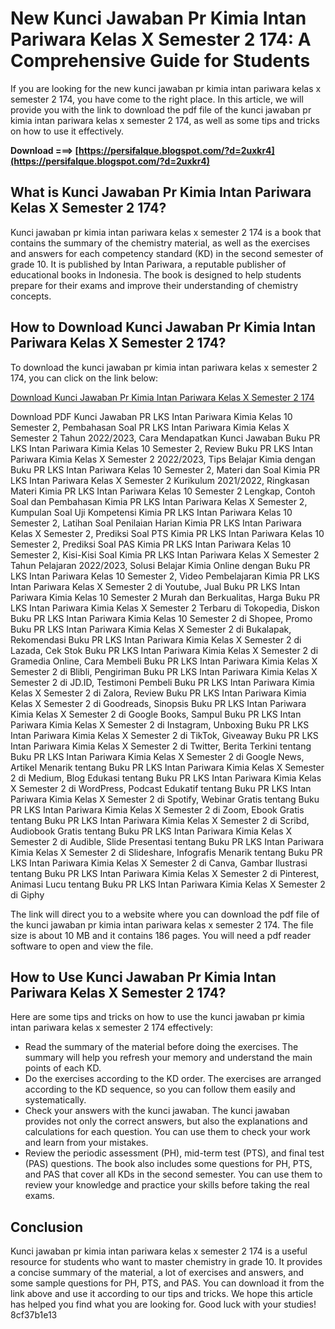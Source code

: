 
 
# New Kunci Jawaban Pr Kimia Intan Pariwara Kelas X Semester 2 174: A Comprehensive Guide for Students
 
If you are looking for the new kunci jawaban pr kimia intan pariwara kelas x semester 2 174, you have come to the right place. In this article, we will provide you with the link to download the pdf file of the kunci jawaban pr kimia intan pariwara kelas x semester 2 174, as well as some tips and tricks on how to use it effectively.
 
**Download ===> [https://persifalque.blogspot.com/?d=2uxkr4](https://persifalque.blogspot.com/?d=2uxkr4)**


 
## What is Kunci Jawaban Pr Kimia Intan Pariwara Kelas X Semester 2 174?
 
Kunci jawaban pr kimia intan pariwara kelas x semester 2 174 is a book that contains the summary of the chemistry material, as well as the exercises and answers for each competency standard (KD) in the second semester of grade 10. It is published by Intan Pariwara, a reputable publisher of educational books in Indonesia. The book is designed to help students prepare for their exams and improve their understanding of chemistry concepts.
 
## How to Download Kunci Jawaban Pr Kimia Intan Pariwara Kelas X Semester 2 174?
 
To download the kunci jawaban pr kimia intan pariwara kelas x semester 2 174, you can click on the link below:
 
[Download Kunci Jawaban Pr Kimia Intan Pariwara Kelas X Semester 2 174](https://urloso.com/2jvvkv)
 
Download PDF Kunci Jawaban PR LKS Intan Pariwara Kimia Kelas 10 Semester 2,  Pembahasan Soal PR LKS Intan Pariwara Kimia Kelas X Semester 2 Tahun 2022/2023,  Cara Mendapatkan Kunci Jawaban Buku PR LKS Intan Pariwara Kimia Kelas 10 Semester 2,  Review Buku PR LKS Intan Pariwara Kimia Kelas X Semester 2 2022/2023,  Tips Belajar Kimia dengan Buku PR LKS Intan Pariwara Kelas 10 Semester 2,  Materi dan Soal Kimia PR LKS Intan Pariwara Kelas X Semester 2 Kurikulum 2021/2022,  Ringkasan Materi Kimia PR LKS Intan Pariwara Kelas 10 Semester 2 Lengkap,  Contoh Soal dan Pembahasan Kimia PR LKS Intan Pariwara Kelas X Semester 2,  Kumpulan Soal Uji Kompetensi Kimia PR LKS Intan Pariwara Kelas 10 Semester 2,  Latihan Soal Penilaian Harian Kimia PR LKS Intan Pariwara Kelas X Semester 2,  Prediksi Soal PTS Kimia PR LKS Intan Pariwara Kelas 10 Semester 2,  Prediksi Soal PAS Kimia PR LKS Intan Pariwara Kelas 10 Semester 2,  Kisi-Kisi Soal Kimia PR LKS Intan Pariwara Kelas X Semester 2 Tahun Pelajaran 2022/2023,  Solusi Belajar Kimia Online dengan Buku PR LKS Intan Pariwara Kelas 10 Semester 2,  Video Pembelajaran Kimia PR LKS Intan Pariwara Kelas X Semester 2 di Youtube,  Jual Buku PR LKS Intan Pariwara Kimia Kelas 10 Semester 2 Murah dan Berkualitas,  Harga Buku PR LKS Intan Pariwara Kimia Kelas X Semester 2 Terbaru di Tokopedia,  Diskon Buku PR LKS Intan Pariwara Kimia Kelas 10 Semester 2 di Shopee,  Promo Buku PR LKS Intan Pariwara Kimia Kelas X Semester 2 di Bukalapak,  Rekomendasi Buku PR LKS Intan Pariwara Kimia Kelas X Semester 2 di Lazada,  Cek Stok Buku PR LKS Intan Pariwara Kimia Kelas X Semester 2 di Gramedia Online,  Cara Membeli Buku PR LKS Intan Pariwara Kimia Kelas X Semester 2 di Blibli,  Pengiriman Buku PR LKS Intan Pariwara Kimia Kelas X Semester 2 di JD.ID,  Testimoni Pembeli Buku PR LKS Intan Pariwara Kimia Kelas X Semester 2 di Zalora,  Review Buku PR LKS Intan Pariwara Kimia Kelas X Semester 2 di Goodreads,  Sinopsis Buku PR LKS Intan Pariwara Kimia Kelas X Semester 2 di Google Books,  Sampul Buku PR LKS Intan Pariwara Kimia Kelas X Semester 2 di Instagram,  Unboxing Buku PR LKS Intan Pariwara Kimia Kelas X Semester 2 di TikTok,  Giveaway Buku PR LKS Intan Pariwara Kimia Kelas X Semester 2 di Twitter,  Berita Terkini tentang Buku PR LKS Intan Pariwara Kimia Kelas X Semester 2 di Google News,  Artikel Menarik tentang Buku PR LKS Intan Pariwara Kimia Kelas X Semester 2 di Medium,  Blog Edukasi tentang Buku PR LKS Intan Pariwara Kimia Kelas X Semester 2 di WordPress,  Podcast Edukatif tentang Buku PR LKS Intan Pariwara Kimia Kelas X Semester 2 di Spotify,  Webinar Gratis tentang Buku PR LKS Intan Pariwara Kimia Kelas X Semester 2 di Zoom,  Ebook Gratis tentang Buku PR LKS Intan Pariwara Kimia Kelas X Semester 2 di Scribd,  Audiobook Gratis tentang Buku PR LKS Intan Pariwara Kimia Kelas X Semester 2 di Audible,  Slide Presentasi tentang Buku PR LKS Intan Pariwara Kimia Kelas X Semester 2 di Slideshare,  Infografis Menarik tentang Buku PR LKS Intan Pariwara Kimia Kelas X Semester 2 di Canva,  Gambar Ilustrasi tentang Buku PR LKS Intan Pariwara Kimia Kelas X Semester 2 di Pinterest,  Animasi Lucu tentang Buku PR LKS Intan Pariwara Kimia Kelas X Semester 2 di Giphy
 
The link will direct you to a website where you can download the pdf file of the kunci jawaban pr kimia intan pariwara kelas x semester 2 174. The file size is about 10 MB and it contains 186 pages. You will need a pdf reader software to open and view the file.
 
## How to Use Kunci Jawaban Pr Kimia Intan Pariwara Kelas X Semester 2 174?
 
Here are some tips and tricks on how to use the kunci jawaban pr kimia intan pariwara kelas x semester 2 174 effectively:
 
- Read the summary of the material before doing the exercises. The summary will help you refresh your memory and understand the main points of each KD.
- Do the exercises according to the KD order. The exercises are arranged according to the KD sequence, so you can follow them easily and systematically.
- Check your answers with the kunci jawaban. The kunci jawaban provides not only the correct answers, but also the explanations and calculations for each question. You can use them to check your work and learn from your mistakes.
- Review the periodic assessment (PH), mid-term test (PTS), and final test (PAS) questions. The book also includes some questions for PH, PTS, and PAS that cover all KDs in the second semester. You can use them to review your knowledge and practice your skills before taking the real exams.

## Conclusion
 
Kunci jawaban pr kimia intan pariwara kelas x semester 2 174 is a useful resource for students who want to master chemistry in grade 10. It provides a concise summary of the material, a lot of exercises and answers, and some sample questions for PH, PTS, and PAS. You can download it from the link above and use it according to our tips and tricks. We hope this article has helped you find what you are looking for. Good luck with your studies!
 8cf37b1e13
 
